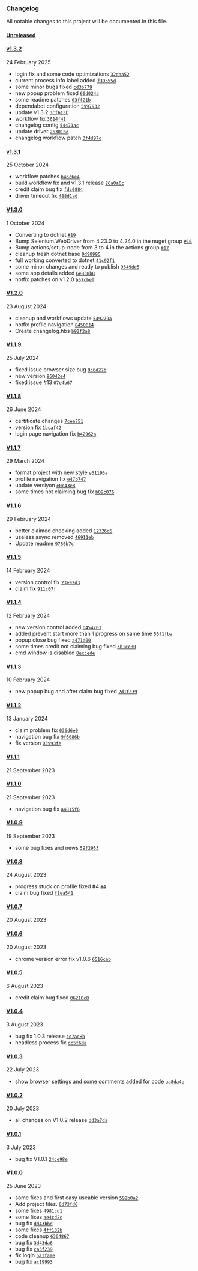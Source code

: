 ### Changelog

All notable changes to this project will be documented in this file.

#### [Unreleased](https://github.com/BySuspect/AutoPixAiCreditClaimer/compare/v1.3.2...HEAD)

#### [v1.3.2](https://github.com/BySuspect/AutoPixAiCreditClaimer/compare/v1.3.1...v1.3.2)

24 February 2025 

- login fix and some code optimizations [`32daa52`](https://github.com/BySuspect/AutoPixAiCreditClaimer/commit/32daa5263e93459bcf8ad29fcef16df648ab3f5d)
- current process info label added [`f39555d`](https://github.com/BySuspect/AutoPixAiCreditClaimer/commit/f39555d602a6a3fbd3d94275ca56cbc662de8138)
- some minor bugs fixed [`cd3b779`](https://github.com/BySuspect/AutoPixAiCreditClaimer/commit/cd3b779c0011530260b90281ed3c6aeee7675579)
- new popup problem fixed [`60d024a`](https://github.com/BySuspect/AutoPixAiCreditClaimer/commit/60d024afb59a4338aa8a2b2cf7a05b4799461742)
- some readme patches [`03ff21b`](https://github.com/BySuspect/AutoPixAiCreditClaimer/commit/03ff21b7e0ebff62ff943ed4f4e4a3f0e174a6ac)
- dependabot configuration [`5997932`](https://github.com/BySuspect/AutoPixAiCreditClaimer/commit/599793227dc9b98880da5ca29fec68c8301cca89)
- update v1.3.2 [`3cf613b`](https://github.com/BySuspect/AutoPixAiCreditClaimer/commit/3cf613be5128cd506cb959e7e7e113cf3cb13478)
- workflow fix [`3614f41`](https://github.com/BySuspect/AutoPixAiCreditClaimer/commit/3614f412cd4a9a03a34ed1d4859037ee546e7bda)
- changelog config [`54471ac`](https://github.com/BySuspect/AutoPixAiCreditClaimer/commit/54471ac56b12d1d1854d60b2de1e08e104b9677b)
- update driver [`26301bd`](https://github.com/BySuspect/AutoPixAiCreditClaimer/commit/26301bd1ddfb3d73166c9ba6f2e690b3523a99c8)
- changelog workflow patch [`3f4d97c`](https://github.com/BySuspect/AutoPixAiCreditClaimer/commit/3f4d97caae97ca6af9506a14acf8bfde3f5869f1)

#### [v1.3.1](https://github.com/BySuspect/AutoPixAiCreditClaimer/compare/V1.3.0...v1.3.1)

25 October 2024 

- workflow patches [`b46c6e4`](https://github.com/BySuspect/AutoPixAiCreditClaimer/commit/b46c6e41041f6152466f83eb5b7b14429bcbd8b4)
- build workflow fix and v1.3.1 release [`26a0a6c`](https://github.com/BySuspect/AutoPixAiCreditClaimer/commit/26a0a6c4b9e7c120714e952f03903130aa4b925e)
- credit claim bug fix [`fdc0884`](https://github.com/BySuspect/AutoPixAiCreditClaimer/commit/fdc0884823cfacd6e38396a95587b426c643656f)
- driver timeout fix [`f88d1ad`](https://github.com/BySuspect/AutoPixAiCreditClaimer/commit/f88d1ad85b6ef667c519abaa9eabebef29e39c11)

#### [V1.3.0](https://github.com/BySuspect/AutoPixAiCreditClaimer/compare/V1.2.0...V1.3.0)

1 October 2024 

- Converting to dotnet [`#19`](https://github.com/BySuspect/AutoPixAiCreditClaimer/pull/19)
- Bump Selenium.WebDriver from 4.23.0 to 4.24.0 in the nuget group [`#16`](https://github.com/BySuspect/AutoPixAiCreditClaimer/pull/16)
- Bump actions/setup-node from 3 to 4 in the actions group [`#17`](https://github.com/BySuspect/AutoPixAiCreditClaimer/pull/17)
- cleanup fresh dotnet base [`9d98995`](https://github.com/BySuspect/AutoPixAiCreditClaimer/commit/9d98995a809012fdc8dc32b1f158051fa9156359)
- full working converted to dotnet [`41c92f1`](https://github.com/BySuspect/AutoPixAiCreditClaimer/commit/41c92f1aa7d55e0ec3a60545a3b95a2511d33540)
- some minor changes and ready to publish [`9349de5`](https://github.com/BySuspect/AutoPixAiCreditClaimer/commit/9349de559797bc2fc539e1330605d0545c4e3d0e)
- some app details added [`6e838b8`](https://github.com/BySuspect/AutoPixAiCreditClaimer/commit/6e838b86bf513aba22e8264a5b68b50ab408dfa2)
- hotfix patches on v1.2.0 [`b57cbef`](https://github.com/BySuspect/AutoPixAiCreditClaimer/commit/b57cbefe05e61ad5711f72929a67d9423c4bbea4)

#### [V1.2.0](https://github.com/BySuspect/AutoPixAiCreditClaimer/compare/V1.1.9...V1.2.0)

23 August 2024 

- cleanup and workflows update [`549279a`](https://github.com/BySuspect/AutoPixAiCreditClaimer/commit/549279a599a9f9ce9d605b2c7d8be1b5ca1e85ba)
- hotfix profile navigation [`0450014`](https://github.com/BySuspect/AutoPixAiCreditClaimer/commit/04500148aeb717b18cfc2aee92597ff7300f2fb0)
- Create changelog.hbs [`b92f2a8`](https://github.com/BySuspect/AutoPixAiCreditClaimer/commit/b92f2a805417e36bba44eb7b5c516e82e406ddff)

#### [V1.1.9](https://github.com/BySuspect/AutoPixAiCreditClaimer/compare/V1.1.8...V1.1.9)

25 July 2024 

- fixed issue browser size bug [`0c6d27b`](https://github.com/BySuspect/AutoPixAiCreditClaimer/commit/0c6d27b394e864f4a3ca42d1a25fbefa203f8457)
- new version [`96042e4`](https://github.com/BySuspect/AutoPixAiCreditClaimer/commit/96042e44d736825c3f53eabc3cf805845bb724f2)
- fixed issue #13 [`07e4b67`](https://github.com/BySuspect/AutoPixAiCreditClaimer/commit/07e4b673e2e7b169d63641ef06394208afed7c33)

#### [V1.1.8](https://github.com/BySuspect/AutoPixAiCreditClaimer/compare/V1.1.7...V1.1.8)

26 June 2024 

- certificate changes [`7cea751`](https://github.com/BySuspect/AutoPixAiCreditClaimer/commit/7cea751cbae8099c95c59b3a18e5859ec9f8c387)
- version fix [`1bcaf42`](https://github.com/BySuspect/AutoPixAiCreditClaimer/commit/1bcaf42c9dd3c526455ef91e8f8375a9d397fed9)
- login page navigation fix [`b42962a`](https://github.com/BySuspect/AutoPixAiCreditClaimer/commit/b42962ad29edccbfa46045e43c17c52de7974863)

#### [V1.1.7](https://github.com/BySuspect/AutoPixAiCreditClaimer/compare/V1.1.6...V1.1.7)

29 March 2024 

- format project with new style [`e61196a`](https://github.com/BySuspect/AutoPixAiCreditClaimer/commit/e61196aeccb599a7a628410e29e0d26992d55592)
- profile navigation fix [`e47b747`](https://github.com/BySuspect/AutoPixAiCreditClaimer/commit/e47b747ca3989494e7fbc92a769ccc6adff38cae)
- update versiyon [`e0c43e8`](https://github.com/BySuspect/AutoPixAiCreditClaimer/commit/e0c43e84743cfd381a436cc8a62bcb56bc281da5)
- some times not claiming bug fix [`b09c076`](https://github.com/BySuspect/AutoPixAiCreditClaimer/commit/b09c0764ef8e74cdaba15f04b4d9a224c38041b9)

#### [V1.1.6](https://github.com/BySuspect/AutoPixAiCreditClaimer/compare/V1.1.5...V1.1.6)

29 February 2024 

- better claimed checking added [`12326d5`](https://github.com/BySuspect/AutoPixAiCreditClaimer/commit/12326d51aeab169085d1c6caa33d36d1dcf2227c)
- useless async removed [`46911eb`](https://github.com/BySuspect/AutoPixAiCreditClaimer/commit/46911ebd101de67fe912f360158929db69cf15a1)
- Update readme [`9786b7c`](https://github.com/BySuspect/AutoPixAiCreditClaimer/commit/9786b7c244ade2d0e3e81794b170cd7c35df447a)

#### [V1.1.5](https://github.com/BySuspect/AutoPixAiCreditClaimer/compare/V1.1.4...V1.1.5)

14 February 2024 

- version control fix [`23e92d3`](https://github.com/BySuspect/AutoPixAiCreditClaimer/commit/23e92d3dd7db860677b37dc160f1a59cb466e649)
- claim fix [`911c07f`](https://github.com/BySuspect/AutoPixAiCreditClaimer/commit/911c07ff8c2f752ff4791a79c89e63ea7bf8e69c)

#### [V1.1.4](https://github.com/BySuspect/AutoPixAiCreditClaimer/compare/V1.1.3...V1.1.4)

12 February 2024 

- new version control added [`b454703`](https://github.com/BySuspect/AutoPixAiCreditClaimer/commit/b454703c35e2c0dc0e46efc0f08158f1d45e645a)
- added prevent start more than 1 progress on same time [`56f1fba`](https://github.com/BySuspect/AutoPixAiCreditClaimer/commit/56f1fbadbb105ddc3c0e7a15ab7bcece8deb68b2)
- popup close bug fixed [`a471a00`](https://github.com/BySuspect/AutoPixAiCreditClaimer/commit/a471a00761c08348b3c8006c558151779fd16629)
- some times credit not claiming bug fixed [`3b1cc80`](https://github.com/BySuspect/AutoPixAiCreditClaimer/commit/3b1cc80bbd5909f6c3138b7a11101aaa3c591014)
- cmd window is disabled [`8eccede`](https://github.com/BySuspect/AutoPixAiCreditClaimer/commit/8eccede7f64d953362ba2dbf4b349bbada92ba8d)

#### [V1.1.3](https://github.com/BySuspect/AutoPixAiCreditClaimer/compare/V1.1.2...V1.1.3)

10 February 2024 

- new popup bug and after claim bug fixed [`2d1fc39`](https://github.com/BySuspect/AutoPixAiCreditClaimer/commit/2d1fc39c0ae2173b3ea27375af1daf760deac614)

#### [V1.1.2](https://github.com/BySuspect/AutoPixAiCreditClaimer/compare/V1.1.1...V1.1.2)

13 January 2024 

- claim problem fix [`036d6e0`](https://github.com/BySuspect/AutoPixAiCreditClaimer/commit/036d6e002f6245fe7d36713d0bf306bf0049d2c3)
- navigation bug fix [`9f6086b`](https://github.com/BySuspect/AutoPixAiCreditClaimer/commit/9f6086b562befedaa143967ccef6e2f347f61ecc)
- fix version [`03993fe`](https://github.com/BySuspect/AutoPixAiCreditClaimer/commit/03993fe3eb304ef98431565d91464ae4ba8cf760)

#### [V1.1.1](https://github.com/BySuspect/AutoPixAiCreditClaimer/compare/V1.1.0...V1.1.1)

21 September 2023 

#### [V1.1.0](https://github.com/BySuspect/AutoPixAiCreditClaimer/compare/V1.0.9...V1.1.0)

21 September 2023 

- navigation bug fix [`a4815f6`](https://github.com/BySuspect/AutoPixAiCreditClaimer/commit/a4815f646161d8d628f9bb1c723e146a7e149b51)

#### [V1.0.9](https://github.com/BySuspect/AutoPixAiCreditClaimer/compare/V1.0.8...V1.0.9)

19 September 2023 

- some bug fixes and news [`59f2953`](https://github.com/BySuspect/AutoPixAiCreditClaimer/commit/59f2953473b73c7014dd32af44441800bc9c0495)

#### [V1.0.8](https://github.com/BySuspect/AutoPixAiCreditClaimer/compare/V1.0.7...V1.0.8)

24 August 2023 

- progress stuck on profile fixed #4 [`#4`](https://github.com/BySuspect/AutoPixAiCreditClaimer/issues/4)
- claim bug fixed [`f1ea541`](https://github.com/BySuspect/AutoPixAiCreditClaimer/commit/f1ea541e7e0b533f7ac8db0bb1fccf230dd0904a)

#### [V1.0.7](https://github.com/BySuspect/AutoPixAiCreditClaimer/compare/V1.0.6...V1.0.7)

20 August 2023 

#### [V1.0.6](https://github.com/BySuspect/AutoPixAiCreditClaimer/compare/V1.0.5...V1.0.6)

20 August 2023 

- chrome version error fix v1.0.6 [`6516cab`](https://github.com/BySuspect/AutoPixAiCreditClaimer/commit/6516cab300a6ee4ecbec21cdfbc074dee9c108ec)

#### [V1.0.5](https://github.com/BySuspect/AutoPixAiCreditClaimer/compare/V1.0.4...V1.0.5)

6 August 2023 

- credit claim bug fixed [`06210c8`](https://github.com/BySuspect/AutoPixAiCreditClaimer/commit/06210c81b18897c1eb07070384163d169b97bf72)

#### [V1.0.4](https://github.com/BySuspect/AutoPixAiCreditClaimer/compare/V1.0.3...V1.0.4)

3 August 2023 

- bug fix 1.0.3 release [`ce7ae8b`](https://github.com/BySuspect/AutoPixAiCreditClaimer/commit/ce7ae8ba12fa996d6a4253a79e13eaa9faa511ac)
- headless process fix [`dc5f6da`](https://github.com/BySuspect/AutoPixAiCreditClaimer/commit/dc5f6da370cd67bcabe7fa407c2a9d0c11e11a95)

#### [V1.0.3](https://github.com/BySuspect/AutoPixAiCreditClaimer/compare/V1.0.2...V1.0.3)

22 July 2023 

- show browser settings and some comments added for code [`aa8da4e`](https://github.com/BySuspect/AutoPixAiCreditClaimer/commit/aa8da4e284f5953b3934fe70175eb02a6f394cad)

#### [V1.0.2](https://github.com/BySuspect/AutoPixAiCreditClaimer/compare/V1.0.1...V1.0.2)

20 July 2023 

- all changes on V1.0.2 release [`dd3a7da`](https://github.com/BySuspect/AutoPixAiCreditClaimer/commit/dd3a7da7adcafc47785913ce0d0e431c504c2436)

#### [V1.0.1](https://github.com/BySuspect/AutoPixAiCreditClaimer/compare/V1.0.0...V1.0.1)

3 July 2023 

- bug fix V1.0.1 [`24ce98e`](https://github.com/BySuspect/AutoPixAiCreditClaimer/commit/24ce98e4e10291b5375e32b1569e143799252d91)

#### V1.0.0

25 June 2023 

- some fixes and first easy useable version [`592b0a2`](https://github.com/BySuspect/AutoPixAiCreditClaimer/commit/592b0a2a57034067be88412712dd0ed276ba7c51)
- Add project files. [`6d73fd6`](https://github.com/BySuspect/AutoPixAiCreditClaimer/commit/6d73fd67e6538cb52bd2304faf5dd0f25e0ac426)
- some fixes [`4981cd1`](https://github.com/BySuspect/AutoPixAiCreditClaimer/commit/4981cd128261986962e6c49ee520b9ad1d928823)
- some fixes [`ae4cd2c`](https://github.com/BySuspect/AutoPixAiCreditClaimer/commit/ae4cd2cec13c13ee3a5a88fc04214fda7354ad59)
- bug fix [`dd43bbd`](https://github.com/BySuspect/AutoPixAiCreditClaimer/commit/dd43bbdb709051f8c58789f0dbbf5eb7111e7511)
- some fixes [`4ff132b`](https://github.com/BySuspect/AutoPixAiCreditClaimer/commit/4ff132b0eeb9b8b91dbe5f49c040d442fd3f831c)
- code cleanup [`6364867`](https://github.com/BySuspect/AutoPixAiCreditClaimer/commit/6364867e62ddadf226750ee132bdbbb87572b2fe)
- bug fix [`3d43da6`](https://github.com/BySuspect/AutoPixAiCreditClaimer/commit/3d43da67d6818b0b3675255ea86ba2fb94d66308)
- bug fix [`ca5f239`](https://github.com/BySuspect/AutoPixAiCreditClaimer/commit/ca5f2399c76e4a9386b70c5dcd0477c8a1908659)
- fix login [`ba1faae`](https://github.com/BySuspect/AutoPixAiCreditClaimer/commit/ba1faae24432a27865edf14bf676e9f7c4e190a5)
- bug fix [`ac19993`](https://github.com/BySuspect/AutoPixAiCreditClaimer/commit/ac199932f45dbfa9afe2f6c42ce699ca1110f917)
